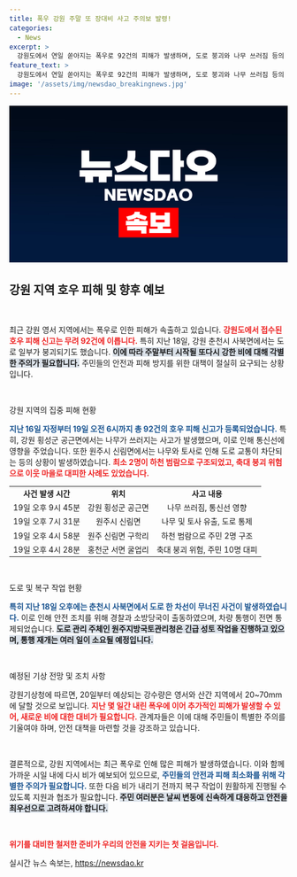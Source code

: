 ```yaml
---
title: 폭우 강원 주말 또 장대비 사고 주의보 발령!
categories:
  - News
excerpt: >
  강원도에서 연일 쏟아지는 폭우로 92건의 피해가 발생하며, 도로 붕괴와 나무 쓰러짐 등의 사고가 잇따르고 있습니다. 주말에는 다시 강한 비가 예보돼 주의가 필요합니다.
feature_text: >
  강원도에서 연일 쏟아지는 폭우로 92건의 피해가 발생하며, 도로 붕괴와 나무 쓰러짐 등의 사고가 잇따르고 있습니다. 주말에는 다시 강한 비가 예보돼 주의가 필요합니다.
image: '/assets/img/newsdao_breakingnews.jpg'
---
```


<p><img src="/assets/img/newsdao_breakingnews.jpg" alt="koreaapp 속보" /></p>

<h2 data-ke-size="size26">강원 지역 호우 피해 및 향후 예보</h2>

<p data-ke-size="size16">&nbsp;</p>

<p>최근 강원 영서 지역에서는 폭우로 인한 피해가 속출하고 있습니다. <b><span style="color: #ee2323;">강원도에서 접수된 호우 피해 신고는 무려 92건에 이릅니다.</span></b> 특히 지난 18일, 강원 춘천시 사북면에서는 도로 일부가 붕괴되기도 했습니다. <b><span style="background-color: #21538527;">이에 따라 주말부터 시작될 또다시 강한 비에 대해 각별한 주의가 필요합니다.</span></b> 주민들의 안전과 피해 방지를 위한 대책이 절실히 요구되는 상황입니다.</p>

<p data-ke-size="size16">&nbsp;</p>

<p>강원 지역의 집중 피해 현황</p>

<p><b><span style="color: #1a5490;">지난 16일 자정부터 19일 오전 6시까지 총 92건의 호우 피해 신고가 등록되었습니다.</span></b> 특히, 강원 횡성군 공근면에서는 나무가 쓰러지는 사고가 발생했으며, 이로 인해 통신선에 영향을 주었습니다. 또한 원주시 신림면에서는 나무와 토사로 인해 도로 교통이 차단되는 등의 상황이 발생하였습니다. <b><span style="color: #ee2323;">최소 2명이 하천 범람으로 구조되었고, 축대 붕괴 위험으로 이웃 마을로 대피한 사례도 있었습니다.</span></b></p>

<table style="width: 100%; border-collapse: collapse;">
<tr>
<td style="text-align: center; height: 17px;"><b>사건 발생 시간</b></td>
<td style="text-align: center; height: 17px;"><b>위치</b></td>
<td style="text-align: center; height: 17px;"><b>사고 내용</b></td>
</tr>
<tr>
<td style="text-align: center; height: 17px;">19일 오후 9시 45분</td>
<td style="text-align: center; height: 17px;">강원 횡성군 공근면</td>
<td style="text-align: center; height: 17px;">나무 쓰러짐, 통신선 영향</td>
</tr>
<tr>
<td style="text-align: center; height: 17px;">19일 오후 7시 31분</td>
<td style="text-align: center; height: 17px;">원주시 신림면</td>
<td style="text-align: center; height: 17px;">나무 및 토사 유출, 도로 통제</td>
</tr>
<tr>
<td style="text-align: center; height: 17px;">19일 오후 4시 58분</td>
<td style="text-align: center; height: 17px;">원주 신림면 구학리</td>
<td style="text-align: center; height: 17px;">하천 범람으로 주민 2명 구조</td>
</tr>
<tr>
<td style="text-align: center; height: 17px;">19일 오후 4시 28분</td>
<td style="text-align: center; height: 17px;">홍천군 서면 굴업리</td>
<td style="text-align: center; height: 17px;">축대 붕괴 위험, 주민 10명 대피</td>
</tr>
</table>

<p data-ke-size="size16">&nbsp;</p>

<p>도로 및 복구 작업 현황</p>

<p><b><span style="color: #1a5490;">특히 지난 18일 오후에는 춘천시 사북면에서 도로 한 차선이 무너진 사건이 발생하였습니다.</span></b> 이로 인해 안전 조치를 위해 경찰과 소방당국이 출동하였으며, 차량 통행이 전면 통제되었습니다. <b><span style="background-color: #21538527;">도로 관리 주체인 원주지방국토관리청은 긴급 성토 작업을 진행하고 있으며, 통행 재개는 여러 일이 소요될 예정입니다.</span></b></p>

<p data-ke-size="size16">&nbsp;</p>

<p>예정된 기상 전망 및 조치 사항</p>

<p>강원기상청에 따르면, 20일부터 예상되는 강수량은 영서와 산간 지역에서 20~70mm에 달할 것으로 보입니다. <b><span style="color: #ee2323;">지난 몇 일간 내린 폭우에 이어 추가적인 피해가 발생할 수 있어, 새로운 비에 대한 대비가 필요합니다.</span></b> 관계자들은 이에 대해 주민들이 특별한 주의를 기울여야 하며, 안전 대책을 마련할 것을 강조하고 있습니다.</p>

<p data-ke-size="size16">&nbsp;</p>

<p>결론적으로, 강원 지역에서는 최근 폭우로 인해 많은 피해가 발생하였습니다. 이와 함께 가까운 시일 내에 다시 비가 예보되어 있으므로, <b><span style="color: #1a5490;">주민들의 안전과 피해 최소화를 위해 각별한 주의가 필요합니다.</span></b> 또한 다음 비가 내리기 전까지 복구 작업이 원활하게 진행될 수 있도록 지원과 협조가 필요합니다. <b><span style="background-color: #21538527;">주민 여러분은 날씨 변동에 신속하게 대응하고 안전을 최우선으로 고려하셔야 합니다.</span></b></p>

<p data-ke-size="size16">&nbsp;</p>

<p><b><span style="color: #ee2323;">위기를 대비한 철저한 준비가 우리의 안전을 지키는 첫 걸음입니다.</span></b></p>
실시간 뉴스 속보는, <a href="https://newsdao.kr" rel="dofollow">https://newsdao.kr</a>


